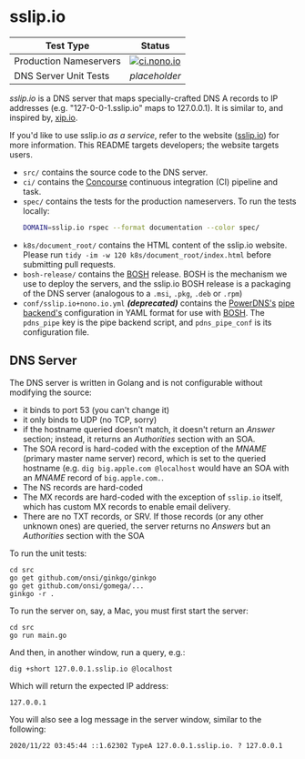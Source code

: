 # sslip.io

| Test Type | Status |
|---|---|
| Production Nameservers | [![ci.nono.io](https://ci.nono.io/api/v1/pipelines/sslip.io/jobs/check-dns/badge)](https://ci.nono.io/?groups=sslip.io) |
| DNS Server Unit Tests | _placeholder_ |

*sslip.io* is a DNS server that maps specially-crafted DNS A records to IP addresses
(e.g. "127-0-0-1.sslip.io" maps to 127.0.0.1). It is similar to, and inspired by,
[xip.io](http://xip.io/).

If you'd like to use sslip.io _as a service_, refer to the website
([sslip.io](https://sslip.io)) for more information. This README targets
developers; the website targets users.

- `src/` contains the source code to the DNS server.
- `ci/` contains the [Concourse](https://concourse.ci/) continuous integration
  (CI) pipeline and task.
- `spec/` contains the tests for the production nameservers.  To run
  the tests locally:
  ```bash
  DOMAIN=sslip.io rspec --format documentation --color spec/
  ```
- `k8s/document_root/` contains the HTML content of the sslip.io website. Please
  run `tidy -im -w 120 k8s/document_root/index.html` before submitting pull
  requests.
- `bosh-release/` contains the [BOSH](https://bosh.io/docs/) release. BOSH is
  the mechanism we use to deploy the servers, and the sslip.io BOSH release is a
  packaging of the DNS server (analogous to a `.msi`, `.pkg`, `.deb` or `.rpm`)
- `conf/sslip.io+nono.io.yml` ***(deprecated)*** contains the
  [PowerDNS's](https://www.powerdns.com/) [pipe
  backend's](https://doc.powerdns.com/md/authoritative/backend-pipe/)
  configuration in YAML format for use with [BOSH](https://bosh.io). The
  `pdns_pipe` key is the pipe backend script, and `pdns_pipe_conf` is its
  configuration file.

## DNS Server

The DNS server is written in Golang and is not configurable without modifying
the source:

- it binds to port 53 (you can't change it)
- it only binds to UDP (no TCP, sorry)
- if the hostname queried doesn't match, it doesn't return an _Answer_ section;
  instead, it returns an _Authorities_ section with an SOA.
- The SOA record is hard-coded with the exception of the _MNAME_ (primary master
  name server) record, which is set to the queried hostname (e.g. `dig
  big.apple.com @localhost` would have an SOA with an _MNAME_ record of
  `big.apple.com.`.
- The NS records are hard-coded
- The MX records are hard-coded with the exception of `sslip.io` itself, which
  has custom MX records to enable email delivery.
- There are no TXT records, or SRV. If those records (or any other unknown ones)
  are queried, the server returns no _Answers_ but an _Authorities_ section with
  the SOA

To run the unit tests:
```
cd src
go get github.com/onsi/ginkgo/ginkgo
go get github.com/onsi/gomega/...
ginkgo -r .
```

To run the server on, say, a Mac, you must first start the server:
```
cd src
go run main.go
```
And then, in another window, run a query, e.g.:
```
dig +short 127.0.0.1.sslip.io @localhost
```
Which will return the expected IP address:
```
127.0.0.1
```
You will also see a log message in the server window, similar to the
following:
```
2020/11/22 03:45:44 ::1.62302 TypeA 127.0.0.1.sslip.io. ? 127.0.0.1
```
